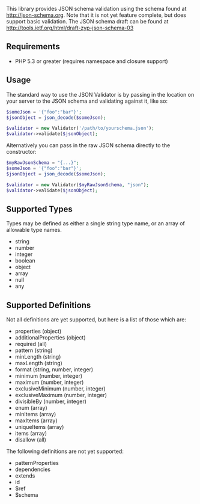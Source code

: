 This library provides JSON schema validation using the schema found at http://json-schema.org. 
Note that it is not yet feature complete, but does support basic validation. The JSON schema
draft can be found at http://tools.ietf.org/html/draft-zyp-json-schema-03

## Requirements
- PHP 5.3 or greater (requires namespace and closure support)

## Usage

The standard way to use the JSON Validator is by passing in the location on your server to the
JSON schema and validating against it, like so:

```php
$someJson = '{"foo":"bar"}';
$jsonObject = json_decode($someJson);

$validator = new Validator('/path/to/yourschema.json');
$validator->validate($jsonObject);
```

Alternatively you can pass in the raw JSON schema directly to the constructor:

```php
$myRawJsonSchema = "{...}";
$someJson = '{"foo":"bar"}';
$jsonObject = json_decode($someJson);

$validator = new Validator($myRawJsonSchema, "json");
$validator->validate($jsonObject);
```

## Supported Types

Types may be defined as either a single string type name, or an array of allowable
type names.

- string
- number
- integer
- boolean
- object
- array
- null
- any

## Supported Definitions

Not all definitions are yet supported, but here is a list of those which are:

- properties (object)
- additionalProperties (object)
- required (all)
- pattern (string)
- minLength (string)
- maxLength (string)
- format (string, number, integer)
- minimum (number, integer)
- maximum (number, integer)
- exclusiveMinimum (number, integer)
- exclusiveMaximum (number, integer)
- divisibleBy (number, integer)
- enum (array)
- minItems (array)
- maxItems (array)
- uniqueItems (array)
- items (array)
- disallow (all)

The following definitions are not yet supported:

- patternProperties
- dependencies
- extends
- id
- $ref
- $schema
